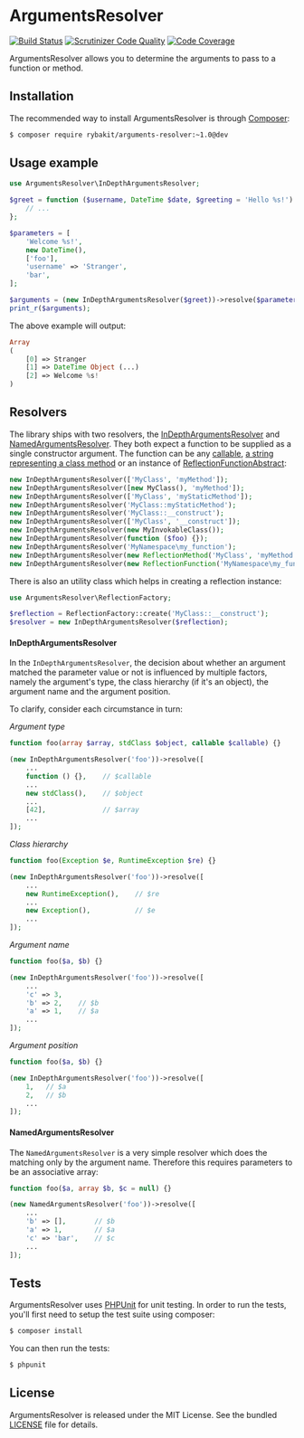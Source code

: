 ArgumentsResolver
=================
[![Build Status](https://secure.travis-ci.org/rybakit/arguments-resolver.svg?branch=master)](http://travis-ci.org/rybakit/arguments-resolver)
[![Scrutinizer Code Quality](https://scrutinizer-ci.com/g/rybakit/arguments-resolver/badges/quality-score.png?b=master)](https://scrutinizer-ci.com/g/rybakit/arguments-resolver/?branch=master)
[![Code Coverage](https://scrutinizer-ci.com/g/rybakit/arguments-resolver/badges/coverage.png?b=master)](https://scrutinizer-ci.com/g/rybakit/arguments-resolver/?branch=master)

ArgumentsResolver allows you to determine the arguments to pass to a function or method.


## Installation

The recommended way to install ArgumentsResolver is through [Composer](http://getcomposer.org):

```sh
$ composer require rybakit/arguments-resolver:~1.0@dev
```


## Usage example

```php
use ArgumentsResolver\InDepthArgumentsResolver;

$greet = function ($username, DateTime $date, $greeting = 'Hello %s!') {
    // ...
};

$parameters = [
    'Welcome %s!',
    new DateTime(),
    ['foo'],
    'username' => 'Stranger',
    'bar',
];

$arguments = (new InDepthArgumentsResolver($greet))->resolve($parameters);
print_r($arguments);
```

The above example will output:

```php
Array
(
    [0] => Stranger
    [1] => DateTime Object (...)
    [2] => Welcome %s!
)
```


## Resolvers

The library ships with two resolvers, the [InDepthArgumentsResolver](#indepthargumentsresolver) and [NamedArgumentsResolver](#namedargumentsresolver).
They both expect a function to be supplied as a single constructor argument. The function can be any [callable](http://php.net/manual/en/language.types.callable.php), [a string representing a class method](http://php.net/manual/en/reflectionmethod.construct.php#refsect1-reflectionmethod.construct-parameters) or an instance of [ReflectionFunctionAbstract](http://php.net/manual/en/class.reflectionfunctionabstract.php):

```php
new InDepthArgumentsResolver(['MyClass', 'myMethod']);
new InDepthArgumentsResolver([new MyClass(), 'myMethod']);
new InDepthArgumentsResolver(['MyClass', 'myStaticMethod']);
new InDepthArgumentsResolver('MyClass::myStaticMethod');
new InDepthArgumentsResolver('MyClass::__construct');
new InDepthArgumentsResolver(['MyClass', '__construct']);
new InDepthArgumentsResolver(new MyInvokableClass());
new InDepthArgumentsResolver(function ($foo) {});
new InDepthArgumentsResolver('MyNamespace\my_function');
new InDepthArgumentsResolver(new ReflectionMethod('MyClass', 'myMethod'));
new InDepthArgumentsResolver(new ReflectionFunction('MyNamespace\my_function'));
```

There is also an utility class which helps in creating a reflection instance:

```php
use ArgumentsResolver\ReflectionFactory;

$reflection = ReflectionFactory::create('MyClass::__construct');
$resolver = new InDepthArgumentsResolver($reflection);
```


#### InDepthArgumentsResolver

In the `InDepthArgumentsResolver`, the decision about whether an argument matched the parameter value or not
is influenced by multiple factors, namely the argument's type, the class hierarchy (if it's an object),
the argument name and the argument position.

To clarify, consider each circumstance in turn:

*Argument type*

```php
function foo(array $array, stdClass $object, callable $callable) {}

(new InDepthArgumentsResolver('foo'))->resolve([
    ...
    function () {},    // $callable
    ...
    new stdClass(),    // $object
    ...
    [42],              // $array
    ...
]);
```

*Class hierarchy*

```php
function foo(Exception $e, RuntimeException $re) {}

(new InDepthArgumentsResolver('foo'))->resolve([
    ...
    new RuntimeException(),    // $re
    ...
    new Exception(),           // $e
    ...
]);
```

*Argument name*

```php
function foo($a, $b) {}

(new InDepthArgumentsResolver('foo'))->resolve([
    ...
    'c' => 3,
    'b' => 2,    // $b
    'a' => 1,    // $a
    ...
]);
```

*Argument position*

```php
function foo($a, $b) {}

(new InDepthArgumentsResolver('foo'))->resolve([
    1,   // $a
    2,   // $b
    ...
]);
```

#### NamedArgumentsResolver

The `NamedArgumentsResolver` is a very simple resolver which does the matching only by the argument name.
Therefore this requires parameters to be an associative array:

```php
function foo($a, array $b, $c = null) {}

(new NamedArgumentsResolver('foo'))->resolve([
    ...
    'b' => [],       // $b
    'a' => 1,        // $a
    'c' => 'bar',    // $c
    ...
]);
```


## Tests

ArgumentsResolver uses [PHPUnit](http://phpunit.de) for unit testing.
In order to run the tests, you'll first need to setup the test suite using composer:

```sh
$ composer install
```

You can then run the tests:

```sh
$ phpunit
```


## License

ArgumentsResolver is released under the MIT License. See the bundled [LICENSE](LICENSE) file for details.
